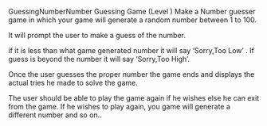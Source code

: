 GuessingNumberNumber Guessing Game (Level )
Make a Number guesser game in which your game will generate a random number between 1 to 100.

It will prompt the user to make a guess of the number.

if it is less than what game generated number it will say ‘Sorry,Too Low’ . If guess is beyond the number it will say ‘Sorry,Too High’.

Once the user guesses the proper number the game ends and displays the actual tries he made to solve the game.

The user should be able to play the game again if he wishes else he can exit from the game. If he wishes to play again,  you game will generate a different number and so on..
